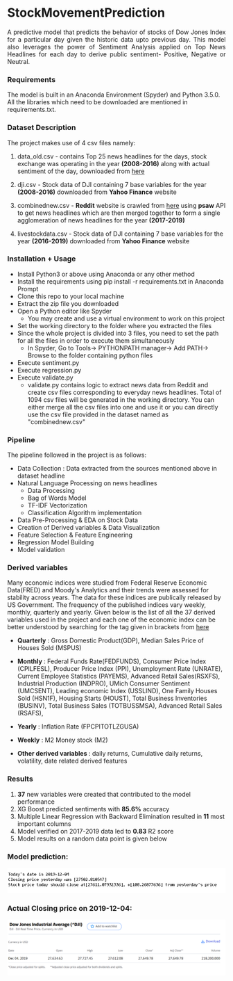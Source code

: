 StockMovementPrediction
============================================
<p align="justify">
A predictive model that predicts the behavior of stocks of Dow Jones Index for a particular day given the historic data upto previous day. This model also leverages the power of Sentiment Analysis applied on Top News Headlines for each day to derive public sentiment- Positive, Negative or Neutral.

</p>

### Requirements

<p align="justify">

The model is built in an Anaconda Environment (Spyder) and Python 3.5.0. All the libraries which need to be downloaded are mentioned in requirements.txt.
	
</p>

### Dataset Description
<p align="justify">

The project makes use of 4 csv files namely:

1. data_old.csv - contains Top 25 news headlines for the days, stock exchange was operating in the year **(2008-2016)** along with actual sentiment of the day, downloaded from [here](https://www.kaggle.com/aaron7sun/stocknews#RedditNews.csv )

2. dji.csv - Stock data of DJI containing 7 base variables for the year **(2008-2016)** downloaded from **Yahoo Finance** website

3. combinednew.csv -  **Reddit** website is crawled from [here](https://www.reddit.com/r/usanews/ ) using **psaw** API to get news headlines which are then merged together to form a single agglomeration of news headlines for the year **(2017-2019)**

4. livestockdata.csv - Stock data of DJI containing 7 base variables for the year **(2016-2019)** downloaded from **Yahoo Finance** website
	
</p>


### Installation + Usage
- Install Python3 or above using Anaconda or any other method
- Install the requirements using pip install -r requirements.txt in Anaconda Prompt
- Clone this repo to your local machine
- Extract the zip file you downloaded
- Open a Python editor like Spyder 
	* You may create and use a virtual environment to work on this project
- Set the working directory to the folder where you extracted the files
- Since the whole project is divided into 3 files, you need to set the path for all the files in order to execute them simultaneously
	* In Spyder, Go to Tools-> PYTHONPATH manager-> Add PATH-> Browse to the folder containing python files
- Execute sentiment.py
- Execute regression.py
- Execute validate.py
	* validate.py contains logic to extract news data from Reddit and create csv files corresponding to everyday news headlines. Total of 1094 csv files will be generated in the working directory. You can either merge all the csv files into one and use it or you can directly use the csv file provided in the dataset named as "combinednew.csv"

### Pipeline
The pipeline followed in the project is as follows:
- Data Collection : Data extracted from the sources mentioned above in dataset headline
-  Natural Language Processing on news headlines
	* Data Processing
	* Bag of Words Model
	* TF-IDF Vectorization
	* Classification Algorithm implementation
- Data Pre-Processing & EDA on Stock Data
- Creation of Derived variables & Data Visualization
- Feature Selection & Feature Engineering
- Regression Model Building
- Model validation

### Derived variables
Many economic indices were studied from Federal Reserve Economic Data(FRED) and Moody's Analytics and their trends were assessed for stability across years. The data for these indices are publically released by US Government. The frequency of the published indices vary weekly, monthly, quarterly and yearly. Given below is the list of all the 37 derived variables used in the project and each one of the economic index can be better understood by searching for the tag given in brackets from [here](https://fred.stlouisfed.org/)

- **Quarterly** : Gross Domestic Product(GDP), Median Sales Price of Houses Sold (MSPUS)
- **Monthly** : Federal Funds Rate(FEDFUNDS), Consumer Price Index (CPILFESL), Producer Price Index (PPI), Unemployment Rate (UNRATE), Current Employee Statistics (PAYEMS), Advanced Retail Sales(RSXFS), Industrial Production (INDPRO), UMich Consumer Sentiment (UMCSENT), Leading economic Index (USSLIND), One Family Houses Sold (HSN1F), Housing Starts (HOUST), Total Business Inventories (BUSINV), Total Business Sales (TOTBUSSMSA), Advanced Retail Sales (RSAFS), 

- **Yearly** :  Inflation Rate (FPCPITOTLZGUSA)
- **Weekly** : M2 Money stock (M2)

- **Other derived variables** : daily returns, Cumulative daily returns, volatility, date related derived features


### Results

1. **37** new variables were created that contributed to the model performance
2. XG Boost predicted sentiments with **85.6%** accuracy
3. Multiple Linear Regression with Backward Elimination  resulted in **11** most important columns  
4. Model verified on 2017-2019 data led to **0.83** R2 score
5. Model results on a random data point is given below

### Model prediction:
![Results](results.PNG)

### Actual Closing price on 2019-12-04: 
![Results](Actual-closing-price-DJI.png)



